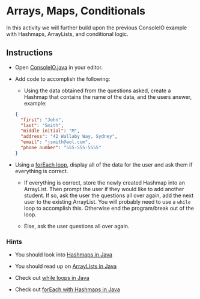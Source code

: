 # Arrays, Maps, Conditionals

In this activity we will further build upon the previous ConsoleIO example with Hashmaps, ArrayLists, and conditional logic.

## Instructions

* Open [ConsoleIO.java](Unsolved/console/ConsoleIO.java) in your editor.

* Add code to accomplish the following:

  * Using the data obtained from the questions asked, create a Hashmap that contains the name of the data, and the users answer, example:
  
  ```json
  {
    "first": "John",
    "last": "Smith",
    "middle initial": "M",
    "address": "42 Wallaby Way, Sydney",
    "email": "jsmith@aol.com",
    "phone number": "555-555-5555" 
  }
  ```

* Using a [forEach loop](https://www.mkyong.com/java8/java-8-foreach-examples/), display all of the data for the user and ask them if everything is correct.

  * If everything is correct, store the newly created Hashmap into an ArrayList. Then prompt the user if they would like to add another student. If so, ask the user the questions all over again, add the next user to the existing ArrayList. You will probably need to use a `while` loop to accomplish this. Otherwise end the program/break out of the loop.

  * Else, ask the user questions all over again.

### Hints

* You should look into [Hashmaps in Java](https://www.javatpoint.com/java-hashmap)

* You should read up on [ArrayLists in Java](https://beginnersbook.com/2013/12/java-arraylist/)

* Check out [while loops in Java](https://www.tutorialspoint.com/java/java_while_loop.htm)

* Check out [forEach with Hashmaps in Java](https://www.mkyong.com/java8/java-8-foreach-examples/)
